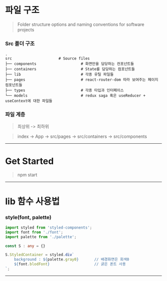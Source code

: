 파일 구조
============================

> Folder structure options and naming conventions for software projects

### Src 폴더 구조
    .
    src                     # Source files
    ├── components                    # 화면만을 담당하는 컨포넌트들
    ├── containers                    # State를 담당하는 컴포넌트들 
    ├── lib                           # 각종 유틸 파일들
    ├── pages                         # react-router-dom 따라 보여주는 페이지 컴포넌트들
    ├── types                         # 각종 타입과 인터페이스
    └── models                        # redux saga 혹은 useReducer + useContext에 대한 파일들

### 파일 계층

> 최상위 -> 최하위

> index -> App -> src/pages -> src/containers -> src/components

---

Get Started
============================

> npm start

---

lib 함수 사용법
============================

### style(font, palette)
```typescript
import styled from 'styled-components';
import font from './font';
import palette from './palette';

const S : any = {}

S.StyledContainer = styled.div`
    background : ${palette.gray0}       // 배경화면은 회색0
    ${font.blodFont}                    // 굵은 폰트 사용
`;
```

---
